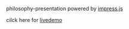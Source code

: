philosophy-presentation powered by [impress.js](https://github.com/impress/impress.js)

cilck here for [livedemo](https://htmlpreview.github.io/?https://github.com/yangyang95/philosophy-presentation/blob/master/index.html#/title)
